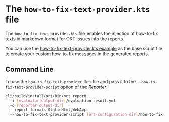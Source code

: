 # The `how-to-fix-text-provider.kts` file

The `how-to-fix-text-provider.kts` file enables the injection of how-to-fix texts in markdown format for ORT issues
into the reports.

You can use the [how-to-fix-text-provider.kts example](../examples/how-to-fix-text-provider.kts) as the base script file
to create your custom how-to-fix messages in the generated reports.

## Command Line

To use the `how-to-fix-text-provider.kts` file and pass it to the `--how-to-fix-text-provider-script` option of the
_Reporter_:

```bash
cli/build/install/ort/bin/ort report
  -i [evaluator-output-dir]/evaluation-result.yml
  -o [reporter-output-dir]
  --report-formats StaticHtml,WebApp
  --how-to-fix-text-provider-script [ort-configuration-dir]/how-to-fix-text-provider.kts
```

